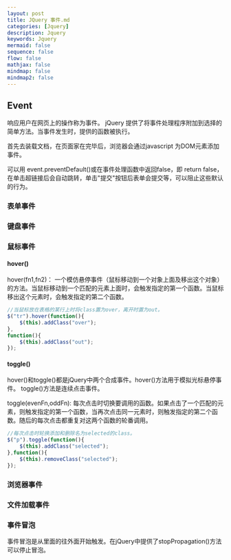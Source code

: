 ```yaml
---
layout: post
title: JQuery 事件.md
categories: [Jquery]
description: Jquery
keywords: Jquery
mermaid: false
sequence: false
flow: false
mathjax: false
mindmap: false
mindmap2: false
---
```

## Event

响应用户在网页上的操作称为事件。 jQuery 提供了将事件处理程序附加到选择的简单方法。当事件发生时，提供的函数被执行。

首先去装载文档，在页面家在完毕后，浏览器会通过javascript 为DOM元素添加事件。



可以用 event.preventDefault()或在事件处理函数中返回false，即 return false，在单击超链接后会自动跳转，单击"提交"按钮后表单会提交等，可以阻止这些默认的行为。



### 表单事件

### 键盘事件

### 鼠标事件

#### hover()

hover(fn1,fn2)： 一个模仿悬停事件（鼠标移动到一个对象上面及移出这个对象）的方法。当鼠标移动到一个匹配的元素上面时，会触发指定的第一个函数。当鼠标移出这个元素时，会触发指定的第二个函数。

```js
//当鼠标放在表格的某行上时将class置为over，离开时置为out。
$("tr").hover(function(){    
    $(this).addClass("over");
},              
function(){    
    $(this).addClass("out"); 
});
```



#### toggle()

hover()和toggle()都是jQuery中两个合成事件。hover()方法用于模拟光标悬停事件。 toggle()方法是连续点击事件。

toggle(evenFn,oddFn): 每次点击时切换要调用的函数。如果点击了一个匹配的元素，则触发指定的第一个函数，当再次点击同一元素时，则触发指定的第二个函数。随后的每次点击都重复对这两个函数的轮番调用。

```js
//每次点击时轮换添加和删除名为selected的class。
$("p").toggle(function(){   
    $(this).addClass("selected");   
},function(){   
    $(this).removeClass("selected"); 
});
```



### 浏览器事件

### 文件加载事件



### 事件冒泡

事件冒泡是从里面的往外面开始触发。在jQuery中提供了stopPropagation()方法可以停止冒泡。